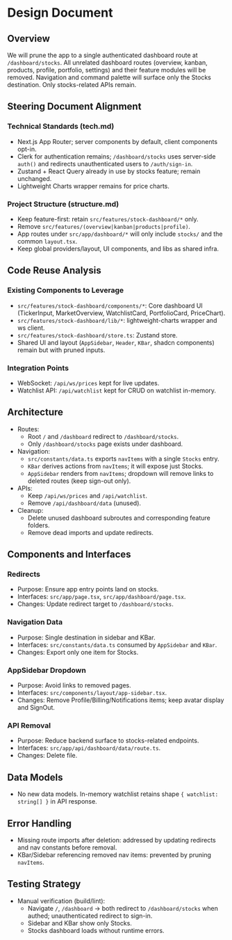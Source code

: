 # Design Document

## Overview

We will prune the app to a single authenticated dashboard route at `/dashboard/stocks`. All unrelated dashboard routes (overview, kanban, products, profile, portfolio, settings) and their feature modules will be removed. Navigation and command palette will surface only the Stocks destination. Only stocks-related APIs remain.

## Steering Document Alignment

### Technical Standards (tech.md)

- Next.js App Router; server components by default, client components opt-in.
- Clerk for authentication remains; `/dashboard/stocks` uses server-side `auth()` and redirects unauthenticated users to `/auth/sign-in`.
- Zustand + React Query already in use by stocks feature; remain unchanged.
- Lightweight Charts wrapper remains for price charts.

### Project Structure (structure.md)

- Keep feature-first: retain `src/features/stock-dashboard/*` only.
- Remove `src/features/(overview|kanban|products|profile)`.
- App routes under `src/app/dashboard/*` will only include `stocks/` and the common `layout.tsx`.
- Keep global providers/layout, UI components, and libs as shared infra.

## Code Reuse Analysis

### Existing Components to Leverage

- `src/features/stock-dashboard/components/*`: Core dashboard UI (TickerInput, MarketOverview, WatchlistCard, PortfolioCard, PriceChart).
- `src/features/stock-dashboard/lib/*`: lightweight-charts wrapper and ws client.
- `src/features/stock-dashboard/store.ts`: Zustand store.
- Shared UI and layout (`AppSidebar`, `Header`, `KBar`, shadcn components) remain but with pruned inputs.

### Integration Points

- WebSocket: `/api/ws/prices` kept for live updates.
- Watchlist API: `/api/watchlist` kept for CRUD on watchlist in-memory.

## Architecture

- Routes:
  - Root `/` and `/dashboard` redirect to `/dashboard/stocks`.
  - Only `/dashboard/stocks` page exists under dashboard.
- Navigation:
  - `src/constants/data.ts` exports `navItems` with a single `Stocks` entry.
  - `KBar` derives actions from `navItems`; it will expose just Stocks.
  - `AppSidebar` renders from `navItems`; dropdown will remove links to deleted routes (keep sign-out only).
- APIs:
  - Keep `/api/ws/prices` and `/api/watchlist`.
  - Remove `/api/dashboard/data` (unused).
- Cleanup:
  - Delete unused dashboard subroutes and corresponding feature folders.
  - Remove dead imports and update redirects.

## Components and Interfaces

### Redirects

- Purpose: Ensure app entry points land on stocks.
- Interfaces: `src/app/page.tsx`, `src/app/dashboard/page.tsx`.
- Changes: Update redirect target to `/dashboard/stocks`.

### Navigation Data

- Purpose: Single destination in sidebar and KBar.
- Interfaces: `src/constants/data.ts` consumed by `AppSidebar` and `KBar`.
- Changes: Export only one item for Stocks.

### AppSidebar Dropdown

- Purpose: Avoid links to removed pages.
- Interfaces: `src/components/layout/app-sidebar.tsx`.
- Changes: Remove Profile/Billing/Notifications items; keep avatar display and SignOut.

### API Removal

- Purpose: Reduce backend surface to stocks-related endpoints.
- Interfaces: `src/app/api/dashboard/data/route.ts`.
- Changes: Delete file.

## Data Models

- No new data models. In-memory watchlist retains shape `{ watchlist: string[] }` in API response.

## Error Handling

- Missing route imports after deletion: addressed by updating redirects and nav constants before removal.
- KBar/Sidebar referencing removed nav items: prevented by pruning `navItems`.

## Testing Strategy

- Manual verification (build/lint):
  - Navigate `/`, `/dashboard` -> both redirect to `/dashboard/stocks` when authed; unauthenticated redirect to sign-in.
  - Sidebar and KBar show only Stocks.
  - Stocks dashboard loads without runtime errors.

